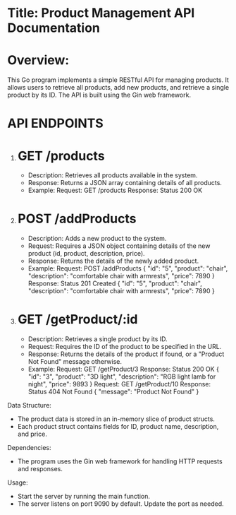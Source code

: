 # Title: Product Management API Documentation

# Overview:
This Go program implements a simple RESTful API for managing products. It allows users to retrieve all products, add new products, and retrieve a single product by its ID. The API is built using the Gin web framework.

# API ENDPOINTS


1. # GET /products
   - Description: Retrieves all products available in the system.
   - Response: Returns a JSON array containing details of all products.
   - Example:
     Request: GET /products
     Response: Status 200 OK
      

2. # POST /addProducts
   - Description: Adds a new product to the system.
   - Request: Requires a JSON object containing details of the new product (id, product, description, price).
   - Response: Returns the details of the newly added product.
   - Example:
     Request: POST /addProducts
              {
                "id": "5",
                "product": "chair",
                "description": "comfortable chair with armrests",
                "price": 7890
              }
     Response: Status 201 Created
               {
                 "id": "5",
                 "product": "chair",
                 "description": "comfortable chair with armrests",
                 "price": 7890
               }

3. # GET /getProduct/:id
   - Description: Retrieves a single product by its ID.
   - Request: Requires the ID of the product to be specified in the URL.
   - Response: Returns the details of the product if found, or a "Product Not Found" message otherwise.
   - Example:
     Request: GET /getProduct/3
     Response: Status 200 OK
               {
                 "id": "3",
                 "product": "3D light",
                 "description": "RGB light lamb for night",
                 "price": 9893
               }
             Request: GET /getProduct/10
     Response: Status 404 Not Found
               {
                 "message": "Product Not Found"
               }

Data Structure:
- The product data is stored in an in-memory slice of product structs.
- Each product struct contains fields for ID, product name, description, and price.

Dependencies:
- The program uses the Gin web framework for handling HTTP requests and responses.

Usage:
- Start the server by running the main function.
- The server listens on port 9090 by default. Update the port as needed.
